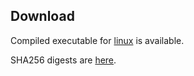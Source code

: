 ## Download

Compiled executable for [linux](/files/ht-gnu-linux-x86_64) is available.

SHA256 digests are [here](sha256.txt).

